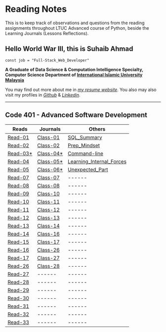 # Reading Notes

This is to keep track of observations and questions from the reading assignments throughout LTUC Advanced course of Python, beside the Learning Journals (Lessons Reflections).

## Hello World War III, this is Suhaib Ahmad

`const job = "Full-Stack_Web_Developer"`

**A Graduate of Data Science & Computation Intelligence Specialty, Computer Science Department of [International Islamic University Malaysia](https://iium.edu.my)**

You may find out more about me in *[my resume website](https://suhaib.dev)*. You also may also visit my profiles in *[Github](https://github.com/makkahwi/)* & *[Linkedin](https://www.linkedin.com/in/makkahwi/)*.

---

## Code 401 - Advanced Software Development

| Reads      | Journals   | Others                     |
| ---------- | ---------- | -------------------------- |
| [Read-01](/Read-01/README.md) | [Class-01](/Class-01/README.md) | [SQL_Summary](/SQL/README.md) |
| [Read-02](/Read-02/README.md) | [Class-02](/Class-02/README.md) | [Prep_Mindset](/Prep_Mindset/README.md) |
| [Read-03*](/Read-03/README.md) | [Class-04*](/Class-04/README.md) | [Command-line](/Command-line/README.md) |
| [Read-04](/Read-04/README.md) | [Class-05*](/Class-05/README.md) | [Learning_Internal_Forces](/Learning_Forces/README.md) |
| [Read-05](/Read-05/README.md) | [Class-06*](/Class-06/README.md) | [Unexpected_Part](/Unexpected_Part/README.md) |
| [Read-07](/Read-07/README.md) | [Class-07](/Class-07/README.md) |           ------           |
| [Read-08](/Read-08/README.md) | [Class-08](/Class-08/README.md) |           ------           |
| [Read-09](/Read-09/README.md) | [Class-10](/Class-10/README.md) |           ------           |
| [Read-10](/Read-10/README.md) | [Class-11](/Class-11/README.md) |           ------           |
| [Read-11](/Read-11/README.md) | [Class-12](/Class-12/README.md) |           ------           |
| [Read-12](/Read-12/README.md) | [Class-13](/Class-13/README.md) |           ------           |
| [Read-13](/Read-13/README.md) | [Class-14](/Class-14/README.md) |           ------           |
| [Read-14](/Read-14/README.md) | [Class-16](/Class-16/README.md) |           ------           |
| [Read-15](/Read-15/README.md) | [Class-17](/Class-17/README.md) |           ------           |
| [Read-16](/Read-16/README.md) | [Class-26](/Class-26/README.md) |           ------           |
| [Read-17](/Read-17/README.md) | [Class-27](/Class-27/README.md) |           ------           |
| [Read-26](/Read-27/README.md) | [Class-28](/Class-28/README.md) |           ------           |
| [Read-27](/Read-28/README.md) |  ------   |           ------           |
| [Read-28](/Read-29/README.md) |  ------   |           ------           |
| [Read-29](/Read-29/README.md) |  ------   |           ------           |
| [Read-30](/Read-30/README.md) |  ------   |           ------           |
| [Read-31](/Read-31/README.md) |  ------   |           ------           |
| [Read-32](/Read-32/README.md) |  ------   |           ------           |
| [Read-33](/Read-33/README.md) |  ------   |           ------           |
